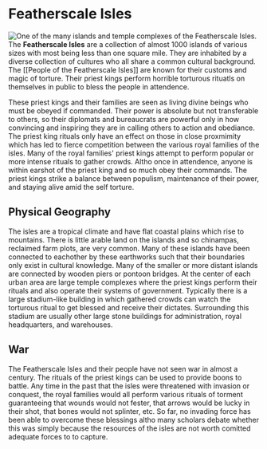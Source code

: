 # Featherscale Isles
![One of the many islands and temple complexes of the Featherscale Isles.](featherscale_isles_map.jpg)
The **Featherscale Isles** are a collection of almost 1000 islands of various sizes with most being less than one square mile. They are inhabited by a diverse collection of cultures who all share a common cultural background. The [[People of the Featherscale Isles]] are known for their customs and magic of torture. Their priest kings perform horrible torturous rituatls on themselves in public to bless the people in attendence. 

These priest kings and their families are seen as living divine beings who must be obeyed if commanded. Their power is absolute but not transferable to others, so their diplomats and bureaucrats are powerful only in how convincing and inspiring they are in calling others to action and obediance. The priest king rituals only have an effect on those in close proxmimity which has led to fierce competition between the various royal families of the isles. Many of the royal families' priest kings attempt to perform popular or more intense rituals to gather crowds. Altho once in attendence, anyone is within earshot of the priest king and so much obey their commands. The priest kings strike a balance between populism, maintenance of their power, and staying alive amid the self torture.

## Physical Geography
The isles are a tropical climate and have flat coastal plains which rise to mountains. There is little arable land on the islands and so chinampas, reclaimed farm plots, are very common. Many of these islands have been connected to eachother by these earthworks such that their boundaries only exist in cultural knowledge. Many of the smaller or more distant islands are connected by wooden piers or pontoon bridges. At the center of each urban area are large temple complexes where the priest kings perform their rituals and also operate their systems of government. Typically there is a large stadium-like building in which gathered crowds can watch the torturous ritual to get blessed and receive their dictates. Surrounding this stadium are usually other large stone buildings for administration, royal headquarters, and warehouses.

## War
The Featherscale Isles and their people have not seen war in almost a century. The rituals of the priest kings can be used to provide boons to battle. Any time in the past that the isles were threatened with invasion or conquest, the royal families would all perform various rituals of torment guaranteeing that wounds would not fester, that arrows would be lucky in their shot, that bones would not splinter, etc. So far, no invading force has been able to overcome these blessings  altho many scholars debate whether this was simply because the resources of the isles are not worth comitted adequate forces to to capture.
